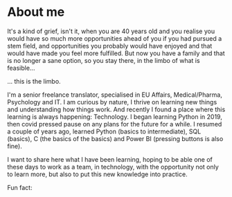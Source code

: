 # About me

It's a kind of grief, isn't it, when you are 40 years old and you realise you would have so much more opportunities ahead of you if you had pursued a stem field, and opportunities you probably would have enjoyed and that would have made you feel more fulfilled. But now you have a family and that is no longer a sane option, so you stay there, in the limbo of what is feasible...

... this is the limbo.


I'm a senior freelance translator, specialised in EU Affairs, Medical/Pharma, Psychology and IT.
I am curious by nature, I thrive on learning new things and understanding how things work. And recently I found a place where this learning is always happening: Technology.
I began learning Python in 2019, then covid pressed pause on any plans for the future for a while.
I resumed a couple of years ago, learned Python (basics to intermediate), SQL (basics), C (the basics of the basics) and Power BI (pressing buttons is also fine).

I want to share here what I have been learning, hoping to be able one of these days to work as a team, in technology, with the opportunity not only to learn more, but also to put this new knowledge into practice.

Fun fact: 

